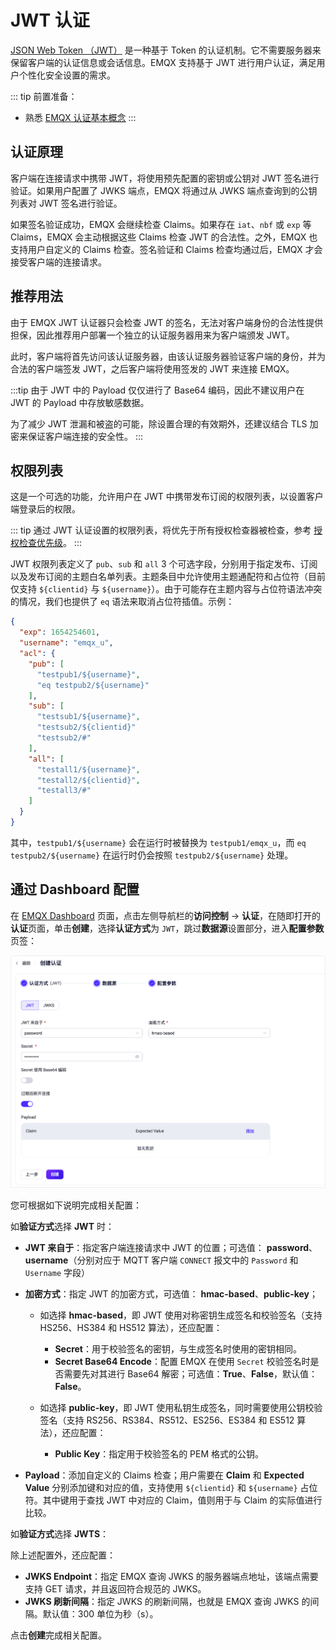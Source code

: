 # JWT 认证

[JSON Web Token （JWT）](https://jwt.io/) 是一种基于 Token 的认证机制。它不需要服务器来保留客户端的认证信息或会话信息。EMQX 支持基于 JWT 进行用户认证，满足用户个性化安全设置的需求。

::: tip 前置准备：

- 熟悉 [EMQX 认证基本概念](../authn/authn.md)
:::

## 认证原理

客户端在连接请求中携带 JWT，将使用预先配置的密钥或公钥对 JWT 签名进行验证。如果用户配置了 JWKS 端点，EMQX 将通过从 JWKS 端点查询到的公钥列表对 JWT 签名进行验证。

如果签名验证成功，EMQX 会继续检查 Claims。如果存在 `iat`、`nbf` 或 `exp` 等 Claims，EMQX 会主动根据这些 Claims 检查 JWT 的合法性。之外，EMQX 也支持用户自定义的 Claims 检查。签名验证和 Claims 检查均通过后，EMQX 才会接受客户端的连接请求。

## 推荐用法

由于 EMQX JWT 认证器只会检查 JWT 的签名，无法对客户端身份的合法性提供担保，因此推荐用户部署一个独立的认证服务器用来为客户端颁发 JWT。

此时，客户端将首先访问该认证服务器，由该认证服务器验证客户端的身份，并为合法的客户端签发 JWT，之后客户端将使用签发的 JWT 来连接 EMQX。

:::tip
由于 JWT 中的 Payload 仅仅进行了 Base64 编码，因此不建议用户在 JWT 的 Payload 中存放敏感数据。

为了减少 JWT 泄漏和被盗的可能，除设置合理的有效期外，还建议结合 TLS 加密来保证客户端连接的安全性。
:::

## 权限列表

这是一个可选的功能，允许用户在 JWT 中携带发布订阅的权限列表，以设置客户端登录后的权限。

::: tip
通过 JWT 认证设置的权限列表，将优先于所有授权检查器被检查，参考 [授权检查优先级](../authz/authz.md#授权检查优先级)。
:::

JWT 权限列表定义了 `pub`、`sub` 和 `all` 3 个可选字段，分别用于指定发布、订阅以及发布订阅的主题白名单列表。主题条目中允许使用主题通配符和占位符（目前仅支持 `${clientid}` 与 `${username}`）。由于可能存在主题内容与占位符语法冲突的情况，我们也提供了 `eq` 语法来取消占位符插值。示例：

```json
{
  "exp": 1654254601,
  "username": "emqx_u",
  "acl": {
    "pub": [
      "testpub1/${username}",
      "eq testpub2/${username}"
    ],
    "sub": [
      "testsub1/${username}",
      "testsub2/${clientid}"
      "testsub2/#"
    ],
    "all": [
      "testall1/${username}",
      "testall2/${clientid}",
      "testall3/#"
    ]
  }
}
```

其中，`testpub1/${username}` 会在运行时被替换为 `testpub1/emqx_u`，而 `eq testpub2/${username}` 在运行时仍会按照 `testpub2/${username}` 处理。

## 通过 Dashboard 配置

在 [EMQX Dashboard](http://127.0.0.1:18083/#/authentication) 页面，点击左侧导航栏的**访问控制** -> **认证**，在随即打开的**认证**页面，单击**创建**，选择**认证方式**为 `JWT`，跳过**数据源**设置部分，进入**配置参数**页签：

<img src="./assets/authn-jwt-3.png" alt="EMQX JWT 认证" style="zoom:67%;" />

您可根据如下说明完成相关配置：

如**验证方式**选择 **JWT** 时：

- **JWT 来自于**：指定客户端连接请求中 JWT 的位置；可选值： **password**、 **username**（分别对应于 MQTT 客户端 `CONNECT` 报文中的 `Password` 和 `Username` 字段）

- **加密方式**：指定 JWT 的加密方式，可选值： **hmac-based**、**public-key**；

  - 如选择  **hmac-based**，即 JWT 使用对称密钥生成签名和校验签名（支持 HS256、HS384 和 HS512 算法），还应配置：
    - **Secret**：用于校验签名的密钥，与生成签名时使用的密钥相同。
    - **Secret Base64 Encode**：配置 EMQX 在使用 `Secret` 校验签名时是否需要先对其进行 Base64 解密；可选值：**True**、**False**，默认值：**False**。

  - 如选择 **public-key**，即 JWT 使用私钥生成签名，同时需要使用公钥校验签名（支持 RS256、RS384、RS512、ES256、ES384 和 ES512 算法），还应配置：
    - **Public Key**：指定用于校验签名的 PEM 格式的公钥。

- **Payload**：添加自定义的 Claims 检查；用户需要在 **Claim** 和 **Expected Value** 分别添加键和对应的值，支持使用 `${clientid}` 和  `${username}` 占位符。其中键用于查找  JWT 中对应的 Claim，值则用于与 Claim 的实际值进行比较。<!--需要示例补充-->

如**验证方式**选择 **JWTS**：

除上述配置外，还应配置：

- **JWKS Endpoint**：指定 EMQX 查询 JWKS 的服务器端点地址，该端点需要支持 GET 请求，并且返回符合规范的 JWKS。
- **JWKS 刷新间隔**：指定 JWKS 的刷新间隔，也就是 EMQX 查询 JWKS 的间隔。<!--需要补充 可选值-->默认值：300 单位为秒（s）。

点击**创建**完成相关配置。

<!--## 通过配置文件配置-->

<!--您可以通过配置项完成相关配置，具体可参考： [authn-jwt:*](../../configuration/configuration-manual.html#authn-jwt:hmac-based)。-->
